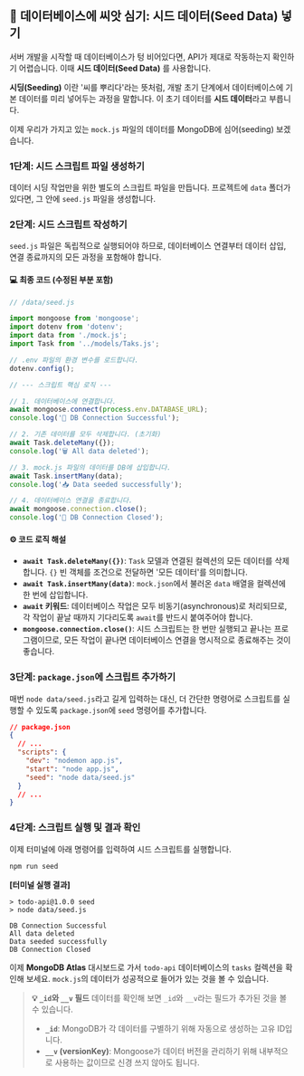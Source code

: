 ## 🌱 데이터베이스에 씨앗 심기: 시드 데이터(Seed Data) 넣기

서버 개발을 시작할 때 데이터베이스가 텅 비어있다면, API가 제대로 작동하는지 확인하기 어렵습니다. 이때 **시드 데이터(Seed Data)** 를 사용합니다.

**시딩(Seeding)** 이란 '씨를 뿌리다'라는 뜻처럼, 개발 초기 단계에서 데이터베이스에 기본 데이터를 미리 넣어두는 과정을 말합니다. 이 초기 데이터를 **시드 데이터**라고 부릅니다.

이제 우리가 가지고 있는 `mock.js` 파일의 데이터를 MongoDB에 심어(seeding) 보겠습니다.

### 1단계: 시드 스크립트 파일 생성하기

데이터 시딩 작업만을 위한 별도의 스크립트 파일을 만듭니다. 프로젝트에 `data` 폴더가 있다면, 그 안에 `seed.js` 파일을 생성합니다.

### 2단계: 시드 스크립트 작성하기

`seed.js` 파일은 독립적으로 실행되어야 하므로, 데이터베이스 연결부터 데이터 삽입, 연결 종료까지의 모든 과정을 포함해야 합니다.

#### 💻 최종 코드 (수정된 부분 포함)

```javascript
// /data/seed.js

import mongoose from 'mongoose';
import dotenv from 'dotenv';
import data from './mock.js';
import Task from '../models/Taks.js';

// .env 파일의 환경 변수를 로드합니다.
dotenv.config();

// --- 스크립트 핵심 로직 ---

// 1. 데이터베이스에 연결합니다.
await mongoose.connect(process.env.DATABASE_URL);
console.log('🌱 DB Connection Successful');

// 2. 기존 데이터를 모두 삭제합니다. (초기화)
await Task.deleteMany({});
console.log('🗑️ All data deleted');

// 3. mock.js 파일의 데이터를 DB에 삽입합니다.
await Task.insertMany(data);
console.log('📥 Data seeded successfully');

// 4. 데이터베이스 연결을 종료합니다.
await mongoose.connection.close();
console.log('🚪 DB Connection Closed');
```

#### ⚙️ 코드 로직 해설

- **`await Task.deleteMany({})`**: `Task` 모델과 연결된 컬렉션의 모든 데이터를 삭제합니다. `{}` 빈 객체를 조건으로 전달하면 '모든 데이터'를 의미합니다.
- **`await Task.insertMany(data)`**: `mock.json`에서 불러온 `data` 배열을 컬렉션에 한 번에 삽입합니다.
- **`await` 키워드**: 데이터베이스 작업은 모두 비동기(asynchronous)로 처리되므로, 각 작업이 끝날 때까지 기다리도록 `await`를 반드시 붙여주어야 합니다.
- **`mongoose.connection.close()`**: 시드 스크립트는 한 번만 실행되고 끝나는 프로그램이므로, 모든 작업이 끝나면 데이터베이스 연결을 명시적으로 종료해주는 것이 좋습니다.

### 3단계: `package.json`에 스크립트 추가하기

매번 `node data/seed.js`라고 길게 입력하는 대신, 더 간단한 명령어로 스크립트를 실행할 수 있도록 `package.json`에 `seed` 명령어를 추가합니다.

```json
// package.json
{
  // ...
  "scripts": {
    "dev": "nodemon app.js",
    "start": "node app.js",
    "seed": "node data/seed.js"
  }
  // ...
}
```

### 4단계: 스크립트 실행 및 결과 확인

이제 터미널에 아래 명령어를 입력하여 시드 스크립트를 실행합니다.

```bash
npm run seed
```

**[터미널 실행 결과]**

```
> todo-api@1.0.0 seed
> node data/seed.js

DB Connection Successful
All data deleted
Data seeded successfully
DB Connection Closed
```

이제 **MongoDB Atlas** 대시보드로 가서 `todo-api` 데이터베이스의 `tasks` 컬렉션을 확인해 보세요. `mock.js`의 데이터가 성공적으로 들어가 있는 것을 볼 수 있습니다.

> **💡 `_id`와 `__v` 필드**
> 데이터를 확인해 보면 `_id`와 `__v`라는 필드가 추가된 것을 볼 수 있습니다.
>
> - **`_id`**: MongoDB가 각 데이터를 구별하기 위해 자동으로 생성하는 고유 ID입니다.
> - **`__v` (versionKey)**: Mongoose가 데이터 버전을 관리하기 위해 내부적으로 사용하는 값이므로 신경 쓰지 않아도 됩니다.
